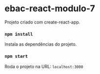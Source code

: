 # ebac-react-modulo-7

Projeto criado com create-react-app.

### `npm install`

Instala as dependências do projeto.

### `npm start`

Roda o projeto na URL: `localhost:3000`
